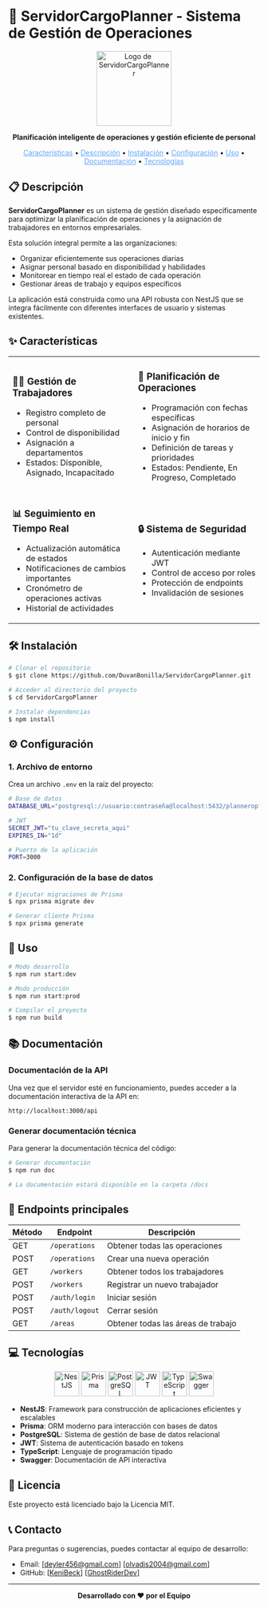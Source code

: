 # 🚀 ServidorCargoPlanner - Sistema de Gestión de Operaciones

<p align="center">
  <img src="https://nestjs.com/img/logo-small.svg" width="150" alt="Logo de ServidorCargoPlanner" />
</p>

<p align="center">
  <b>Planificación inteligente de operaciones y gestión eficiente de personal</b>
</p>

<p align="center">
  <a href="#✨-características"  style="color:#60a5fa">Características</a> •
  <a href="#📋-descripción"  style="color:#60a5fa"  >Descripción</a> •
  <a href="#🛠️-instalación"   style="color:#60a5fa">Instalación</a> •
  <a href="#⚙️-configuración"  style="color:#60a5fa">Configuración</a> •
  <a href="#🔧-uso"  style="color:#60a5fa">Uso</a> •
  <a href="#📚-documentación"  style="color:#60a5fa">Documentación</a> •
  <a href="#💻-tecnologías"  style="color:#60a5fa">Tecnologías</a>
</p>

## 📋 Descripción

**ServidorCargoPlanner** es un sistema de gestión diseñado específicamente para optimizar la planificación de operaciones y la asignación de trabajadores en entornos empresariales. 

Esta solución integral permite a las organizaciones:
- Organizar eficientemente sus operaciones diarias
- Asignar personal basado en disponibilidad y habilidades
- Monitorear en tiempo real el estado de cada operación
- Gestionar áreas de trabajo y equipos específicos

La aplicación está construida como una API robusta con NestJS que se integra fácilmente con diferentes interfaces de usuario y sistemas existentes.

## ✨ Características

<table>
  <tr>
    <td width="50%">
      <h3>🧑‍💼 Gestión de Trabajadores</h3>
      <ul>
        <li>Registro completo de personal</li>
        <li>Control de disponibilidad</li>
        <li>Asignación a departamentos</li>
        <li>Estados: Disponible, Asignado, Incapacitado</li>
      </ul>
    </td>
    <td width="50%">
      <h3>📅 Planificación de Operaciones</h3>
      <ul>
        <li>Programación con fechas específicas</li>
        <li>Asignación de horarios de inicio y fin</li>
        <li>Definición de tareas y prioridades</li>
        <li>Estados: Pendiente, En Progreso, Completado</li>
      </ul>
    </td>
  </tr>
  <tr>
    <td width="50%">
      <h3>📊 Seguimiento en Tiempo Real</h3>
      <ul>
        <li>Actualización automática de estados</li>
        <li>Notificaciones de cambios importantes</li>
        <li>Cronómetro de operaciones activas</li>
        <li>Historial de actividades</li>
      </ul>
    </td>
    <td width="50%">
      <h3>🔒 Sistema de Seguridad</h3>
      <ul>
        <li>Autenticación mediante JWT</li>
        <li>Control de acceso por roles</li>
        <li>Protección de endpoints</li>
        <li>Invalidación de sesiones</li>
      </ul>
    </td>
  </tr>
</table>

## 🛠️ Instalación

```bash
# Clonar el repositorio
$ git clone https://github.com/DuvanBonilla/ServidorCargoPlanner.git

# Acceder al directorio del proyecto
$ cd ServidorCargoPlanner

# Instalar dependencias
$ npm install
```

## ⚙️ Configuración

### 1. Archivo de entorno

Crea un archivo `.env` en la raíz del proyecto:

```bash
# Base de datos
DATABASE_URL="postgresql://usuario:contraseña@localhost:5432/plannerop?schema=public"

# JWT
SECRET_JWT="tu_clave_secreta_aqui"
EXPIRES_IN="1d"

# Puerto de la aplicación
PORT=3000
```

### 2. Configuración de la base de datos

```bash
# Ejecutar migraciones de Prisma
$ npx prisma migrate dev

# Generar cliente Prisma
$ npx prisma generate
```

## 🔧 Uso

```bash
# Modo desarrollo
$ npm run start:dev

# Modo producción
$ npm run start:prod

# Compilar el proyecto
$ npm run build
```

## 📚 Documentación

### Documentación de la API

Una vez que el servidor esté en funcionamiento, puedes acceder a la documentación interactiva de la API en:

```
http://localhost:3000/api
```

### Generar documentación técnica

Para generar la documentación técnica del código:

```bash
# Generar documentación
$ npm run doc

# La documentación estará disponible en la carpeta /docs
```

## 📡 Endpoints principales

| Método | Endpoint | Descripción |
|--------|----------|-------------|
| GET | `/operations` | Obtener todas las operaciones |
| POST | `/operations` | Crear una nueva operación |
| GET | `/workers` | Obtener todos los trabajadores |
| POST | `/workers` | Registrar un nuevo trabajador |
| POST | `/auth/login` | Iniciar sesión |
| POST | `/auth/logout` | Cerrar sesión |
| GET | `/areas` | Obtener todas las áreas de trabajo |

## 💻 Tecnologías

<p align="center">
  <img src="https://nestjs.com/img/logo-small.svg" width="50" alt="NestJS" title="NestJS" />
  <img src="https://cdn.jsdelivr.net/gh/offensive-vk/Icons/prisma/prisma-original.svg" width="50" alt="Prisma" title="Prisma"/>
  <img src="https://www.postgresql.org/media/img/about/press/elephant.png" width="50" alt="PostgreSQL" title="PostgreSQL" />
  <img src="https://jwt.io/img/pic_logo.svg" width="50" alt="JWT" title="JWT" />
  <img src="https://upload.wikimedia.org/wikipedia/commons/4/4c/Typescript_logo_2020.svg" width="50" alt="TypeScript" title="TypeScript" />
  <img src="https://cdn.jsdelivr.net/gh/offensive-vk/Icons/swagger/swagger-original.svg" width="50" alt="Swagger" title="Swagger" />
</p>

- **NestJS**: Framework para construcción de aplicaciones eficientes y escalables
- **Prisma**: ORM moderno para interacción con bases de datos
- **PostgreSQL**: Sistema de gestión de base de datos relacional
- **JWT**: Sistema de autenticación basado en tokens
- **TypeScript**: Lenguaje de programación tipado
- **Swagger**: Documentación de API interactiva

## 📝 Licencia

Este proyecto está licenciado bajo la Licencia MIT.

## 📞 Contacto

Para preguntas o sugerencias, puedes contactar al equipo de desarrollo:

- Email: [deyler456@gmail.com] [olvadis2004@gmail.com]
- GitHub: [[KeniBeck](https://github.com/KeniBeck/)] [[GhostRiderDev](https://github.com/GhostRiderDev)]

---

<p align="center">
  <b>Desarrollado con ❤️ por el Equipo</b>
</p>